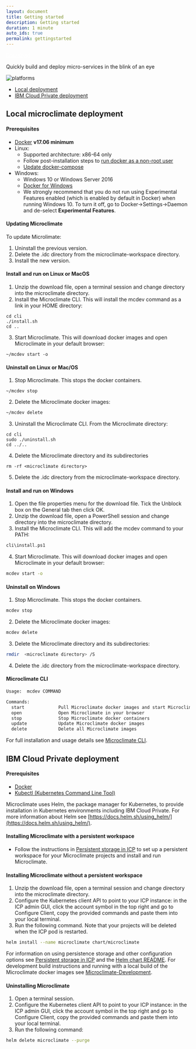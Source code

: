 ```yaml
---
layout: document
title: Getting started
description: Getting started
duration: 1 minute
auto_ids: true
permalink: gettingstarted
---
```


<a href="./download/microclimate-18.02-beta.zip" class="download-link trackdownload" id="zipDownload" style="color: white;">Download</a>


Quickly build and deploy micro-services in the blink of an eye

![platforms](https://img.shields.io/badge/runtime-Java%20%7C%20Swift%20%7C%20Node-yellow.svg)

* [Local deployment](#local-microclimate-deployment)
* [IBM Cloud Private deployment](#ibm-cloud-private-deployment)



## Local microclimate deployment

#### Prerequisites
* [Docker](https://www.docker.com/get-docker) **v17.06 minimum**
* Linux: 
  * Supported architecture: x86-64 only
  * Follow post-installation steps to [run docker as a non-root user](https://docs.docker.com/engine/installation/linux/linux-postinstall/)
  * [Update docker-compose](https://docs.docker.com/compose/install/)
* Windows:
  * Windows 10 or Windows Server 2016
  * [Docker for Windows](https://www.docker.com/docker-windows)
  * We strongly recommend that you do not run using Experimental Features enabled (which is enabled by default in Docker) when running Windows 10. To turn it off, go to Docker->Settings->Daemon and de-select **Experimental Features**.

#### Updating Microclimate
To update Microlimate:
1. Uninstall the previous version.
2. Delete the .idc directory from the microclimate-workspace directory.
3. Install the new version.  

#### Install and run on Linux or MacOS
1. Unzip the download file, open a terminal session and change directory into the microclimate directory.
2. Install the Microclimate CLI. This will install the mcdev command as a link in your HOME directory:
```
cd cli
./install.sh
cd ..
```
3. Start Microclimate. This will download docker images and open Microclimate in your default browser:
```
~/mcdev start -o
```

#### Uninstall on Linux or Mac/OS
1. Stop Microclimate. This stops the docker containers.
```
~/mcdev stop
```
2. Delete the Microclimate docker images:
```bash
~/mcdev delete
```
3. Uninstall the Microclimate CLI. From the Microclimate directory:
```
cd cli
sudo ./uninstall.sh
cd ../..
```
4. Delete the Microclimate directory and its subdirectories
```
rm -rf <microclimate directory>
```
5. Delete the .idc directory from the microclimate-workspace directory.

#### Install and run on Windows
1. Open the file properties menu for the download file. Tick the Unblock box on the General tab then click OK.
2. Unzip the download file, open a PowerShell session and change directory into the microclimate directory.
3. Install the Microclimate CLI. This will add the mcdev command to your PATH:
```bash
cli\install.ps1
```
4. Start Microclimate. This will download docker images and open Microclimate in your default browser:
```bash
mcdev start -o
```

#### Uninstall on Windows
1. Stop Microclimate. This stops the docker containers.
```bash
mcdev stop
```
2. Delete the Microclimate docker images:
```bash
mcdev delete
```
3. Delete the Microclimate directory and its subdirectories:
```bash
rmdir  <microclimate directory> /S
```
4. Delete the .idc directory from the microclimate-workspace directory.


#### Microclimate CLI
```bash
Usage:  mcdev COMMAND

Commands:
  start             Pull Microclimate docker images and start Microclimate
  open              Open Microclimate in your browser
  stop              Stop Microclimate docker containers
  update            Update Microclimate docker images
  delete            Delete all Microclimate images

```
For full installation and usage details see [Microclimate CLI](./cli).


## IBM Cloud Private deployment

#### Prerequisites
* [Docker](https://www.docker.com/get-docker)
* [Kubectl (Kubernetes Command Line Tool)](https://kubernetes.io/docs/tasks/tools/install-kubectl/)

Microclimate uses Helm, the package manager for Kubernetes, to provide installation in Kubernetes environments including IBM Cloud Private. For more information about Helm see [https://docs.helm.sh/using_helm/](https://docs.helm.sh/using_helm/).

#### Installing Microclimate with a persistent workspace

- Follow the instructions in [Persistent storage in ICP](./persistent) to set up a persistent workspace for your Microclimate projects and install and run Microclimate.

####  Installing Microclimate without a persistent workspace

1. Unzip the download file, open a terminal session and change directory into the microclimate directory.
2. Configure the Kubernetes client API to point to your ICP instance: in the ICP admin GUI, click the account symbol in the top right and go to Configure Client, copy the provided commands and paste them into your local terminal.
3. Run the following command. Note that your projects will be deleted when the ICP pod is restarted.
```bash
helm install --name microclimate chart/microclimate
```

For information on using persistence storage and other configuration options see [Persistent storage in ICP](./persistent) and the [Helm chart README](./helmchart). For development build instructions and running with a local build of the Microclimate docker images see [Microclimate-Development](./microclimatedev).

#### Uninstalling Microclimate

1. Open a terminal session.
2. Configure the Kubernetes client API to point to your ICP instance: in the ICP admin GUI, click the account symbol in the top right and go to Configure Client, copy the provided commands and paste them into your local terminal.
3. Run the following command:  
```bash
helm delete microclimate --purge
```

